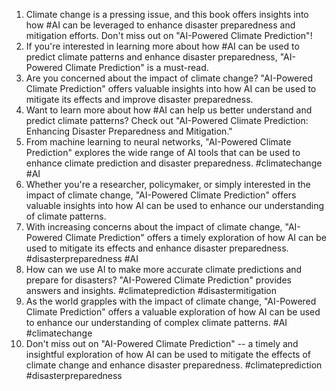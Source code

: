 1. Climate change is a pressing issue, and this book offers insights into how #AI can be leveraged to enhance disaster preparedness and mitigation efforts. Don't miss out on "AI-Powered Climate Prediction"!
2. If you're interested in learning more about how #AI can be used to predict climate patterns and enhance disaster preparedness, "AI-Powered Climate Prediction" is a must-read.
3. Are you concerned about the impact of climate change? "AI-Powered Climate Prediction" offers valuable insights into how AI can be used to mitigate its effects and improve disaster preparedness.
4. Want to learn more about how #AI can help us better understand and predict climate patterns? Check out "AI-Powered Climate Prediction: Enhancing Disaster Preparedness and Mitigation."
5. From machine learning to neural networks, "AI-Powered Climate Prediction" explores the wide range of AI tools that can be used to enhance climate prediction and disaster preparedness. #climatechange #AI
6. Whether you're a researcher, policymaker, or simply interested in the impact of climate change, "AI-Powered Climate Prediction" offers valuable insights into how AI can be used to enhance our understanding of climate patterns.
7. With increasing concerns about the impact of climate change, "AI-Powered Climate Prediction" offers a timely exploration of how AI can be used to mitigate its effects and enhance disaster preparedness. #disasterpreparedness #AI
8. How can we use AI to make more accurate climate predictions and prepare for disasters? "AI-Powered Climate Prediction" provides answers and insights. #climateprediction #disastermitigation
9. As the world grapples with the impact of climate change, "AI-Powered Climate Prediction" offers a valuable exploration of how AI can be used to enhance our understanding of complex climate patterns. #AI #climatechange
10. Don't miss out on "AI-Powered Climate Prediction" -- a timely and insightful exploration of how AI can be used to mitigate the effects of climate change and enhance disaster preparedness. #climateprediction #disasterpreparedness
